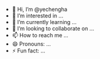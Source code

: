 - 👋 Hi, I’m @yechengha
- 👀 I’m interested in ...
- 🌱 I’m currently learning ...
- 💞️ I’m looking to collaborate on ...
- 📫 How to reach me ...
- 😄 Pronouns: ...
- ⚡ Fun fact: ...

<!---
yechengha/yechengha is a ✨ special ✨ repository because its `README.md` (this file) appears on your GitHub profile.
You can click the Preview link to take a look at your changes.
--->
